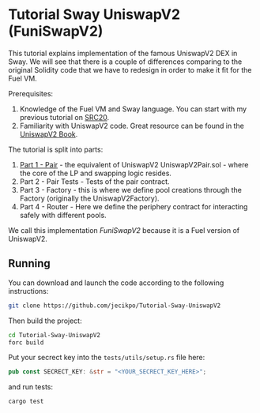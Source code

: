# Tutorial Sway UniswapV2 (FuniSwapV2)
This tutorial explains implementation of the famous UniswapV2 DEX in Sway. We will 
see that there is a couple of differences comparing to the original Solidity code
that we have to redesign in order to make it fit for the Fuel VM.

Prerequisites:
1) Knowledge of the Fuel VM and Sway language. You can start with my previous tutorial on [SRC20](https://github.com/jecikpo/Tutorial-Fuel-SRC20).
2) Familiarity with UniswapV2 code. Great resource can be found in the [UniswapV2 Book](https://www.rareskills.io/uniswap-v2-book).

The tutorial is split into parts:
1) [Part 1 - Pair](https://github.com/jecikpo/Tutorial-Sway-UniswapV2/blob/main/PART-1-Pair.md) - the equivalent of UniswapV2 UniswapV2Pair.sol - where the core of the LP and swapping logic resides.
2) Part 2 - Pair Tests - Tests of the pair contract.
2) Part 3 - Factory - this is where we define pool creations through the Factory (originally the UniswapV2Factory).
3) Part 4 - Router - Here we define the periphery contract for interacting safely with different pools. 

We call this implementation *FuniSwapV2* because it is a Fuel version of UniswapV2.

## Running

You can download and launch the code according to the following instructions:

```bash
git clone https://github.com/jecikpo/Tutorial-Sway-UniswapV2
```

Then build the project:

```bash
cd Tutorial-Sway-UniswapV2
forc build
```

Put your secrect key into the `tests/utils/setup.rs` file here:

```rust
pub const SECRECT_KEY: &str = "<YOUR_SECRECT_KEY_HERE>";
```

and run tests:
```bash
cargo test
```